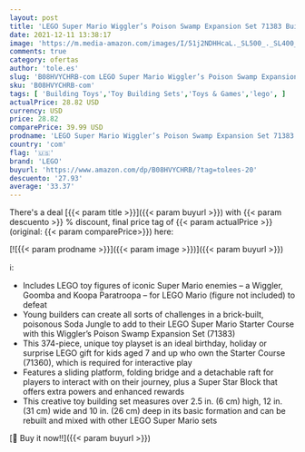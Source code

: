 ```yaml
---
layout: post
title: 'LEGO Super Mario Wiggler’s Poison Swamp Expansion Set 71383 Building Kit; Unique Gift Toy Playset for Creative Kids  New 2021  374 Pieces '
date: 2021-12-11 13:38:17
image: 'https://m.media-amazon.com/images/I/51j2NDHHcaL._SL500_._SL400_.jpg'
comments: true
category: ofertas
author: 'tole.es'
slug: 'B08HVYCHRB-com LEGO Super Mario Wiggler’s Poison Swamp Expansion Set...'
sku: 'B08HVYCHRB-com'
tags: [ 'Building Toys','Toy Building Sets','Toys & Games','lego', ]
actualPrice: 28.82 USD
currency: USD
price: 28.82
comparePrice: 39.99 USD
prodname: 'LEGO Super Mario Wiggler’s Poison Swamp Expansion Set 71383 Building Kit; Unique Gift Toy Playset for Creative Kids  New 2021  374 Pieces '
country: 'com'
flag: '🇺🇸'
brand: 'LEGO'
buyurl: 'https://www.amazon.com/dp/B08HVYCHRB/?tag=tolees-20'
descuento: '27.93'
average: '33.37'
---
```


There's a deal [{{< param title >}}]({{< param buyurl >}})  with  {{< param descuento >}} % discount, final price tag of  {{< param actualPrice >}} (original: {{< param comparePrice>}}) here:

[![{{< param prodname >}}]({{< param image >}})]({{< param buyurl >}})

ℹ️:

- Includes LEGO toy figures of iconic Super Mario enemies – a Wiggler, Goomba and Koopa Paratroopa – for LEGO Mario (figure not included) to defeat
- Young builders can create all sorts of challenges in a brick-built, poisonous Soda Jungle to add to their LEGO Super Mario Starter Course with this Wiggler’s Poison Swamp Expansion Set (71383)
- This 374-piece, unique toy playset is an ideal birthday, holiday or surprise LEGO gift for kids aged 7 and up who own the Starter Course (71360), which is required for interactive play
- Features a sliding platform, folding bridge and a detachable raft for players to interact with on their journey, plus a Super Star Block that offers extra powers and enhanced rewards
- This creative toy building set measures over 2.5 in. (6 cm) high, 12 in. (31 cm) wide and 10 in. (26 cm) deep in its basic formation and can be rebuilt and mixed with other LEGO Super Mario sets

[🛒 Buy it now!!]({{< param buyurl >}})

